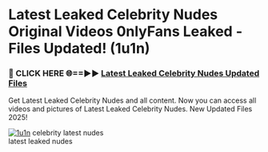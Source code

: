 # Latest Leaked Celebrity Nudes Original Videos 0nlyFans Leaked - Files Updated! (1u1n)

<h3>🔴 CLICK HERE 🌐==►► <a href="https://tinyurl.com/yc6ubb5a" rel="nofollow">Latest Leaked Celebrity Nudes Updated Files</a></h3>

Get Latest Leaked Celebrity Nudes and all content. Now you can access all videos and pictures of Latest Leaked Celebrity Nudes. New Updated Files 2025!

[![1u1n](https://i.imgur.com/7eu0CRL.gif)](https://tinyurl.com/yc6ubb5a)
celebrity latest nudes<br>
latest leaked nudes